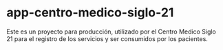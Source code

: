 # app-centro-medico-siglo-21
Este es un proyecto para producción, utilizado por el Centro Medico Siglo 21 para el registro de los servicios y ser consumidos por los pacientes. 
